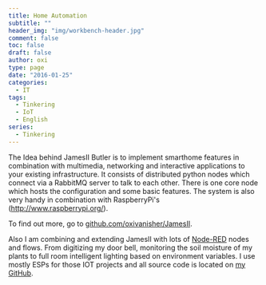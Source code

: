 ```yaml
---
title: Home Automation
subtitle: ""
header_img: "img/workbench-header.jpg"
comment: false
toc: false
draft: false
author: oxi
type: page
date: "2016-01-25"
categories:
  - IT
tags:
  - Tinkering
  - IoT
  - English
series:
  - Tinkering
---
```

The Idea behind JamesII Butler is to implement smarthome features in combination with multimedia, networking and interactive applications to your existing infrastructure. It consists of distributed python nodes which connect via a RabbitMQ server to talk to each other. There is one core node which hosts the configuration and some basic features. The system is also very handy in combination with RaspberryPi's (<http://www.raspberrypi.org/>).

To find out more, go to [github.com/oxivanisher/JamesII](https://github.com/oxivanisher/JamesII).

Also I am combining and extending JamesII with lots of [Node-RED](https://nodered.org) nodes and flows. From digitizing my door bell, monitoring the soil moisture of my plants to full room intelligent lighting based on environment variables. I use mostly ESPs for those IOT projects and all source code is located on [my GitHub](https://github.com/oxivanisher/).
